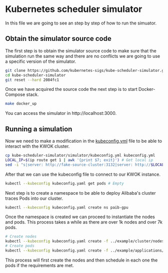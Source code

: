 
# Kubernetes scheduler simulator
In this file we are going to see an step by step of how to run the simuator.
## Obtain the simulator source code
The first step is to obtain the simulator source code to make sure that the simulation run the same way and there are no conflicts we are going to use a specific version of the simulator.
```sh
git clone https://github.com/kubernetes-sigs/kube-scheduler-simulator.git
cd kube-scheduler-simulator
git reset --hard 2084fc1
```
Once we have acquired the source code the next step is to start Docker-Compose stack.
```sh
make docker_up
```
You can access the simulator in http://localhost:3000.
## Running a simulation
Now we need to make a modification in the [kubeconfig.yml](./kube-scheduler-simulator/simulator/kubeconfig.yml) file to be able to interact with the KWOK cluster.
```sh
cp kube-scheduler-simulator/simulator/kubeconfig.yml kubeconfig.yml
LOCAL_IP=$(ip route get 1 | awk '{print $7; exit}') # Get local ip
sed -i "s|server: http://fake-source-cluster:3132|server: http://$LOCAL_IP:3131|" kubeconfig.yaml # repalce the fake-source with the local ip and correct port
```
After that we can use the kubeconfig file to connect to our KWOK instance.
```sh
kubectl --kubeconfig kubeconfig.yaml get pods # Empty
```
Next step is to create a namespace to be able to deploy Alibaba's cluster traces Pods into our cluster.
```sh
kubectl --kubeconfig kubeconfig.yaml create ns paib-gpu
```
Once the namespace is created we can proceed to instantiate the nodes and pods. This process takes a while as there are over 1k nodes and over 7k pods.
```sh
# Create nodes
kubectl --kubeconfig kubeconfig.yaml create -f ../example/cluster/nodes/nodes/nodes.yaml
# Create pods
kubectl --kubeconfig kubeconfig.yaml create -f ../example/applications/simulation/pods.yaml
```
This process will first create the nodes and then schedule in each one the pods if the requirements are met.

